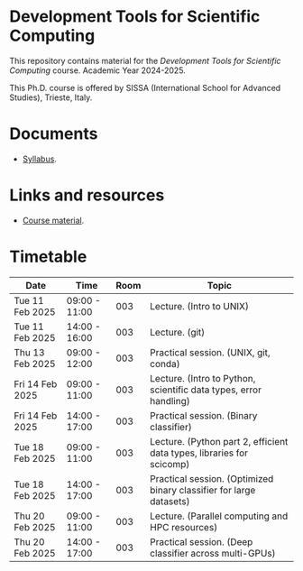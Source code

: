 # Development Tools for Scientific Computing

This repository contains material for the *Development Tools for Scientific Computing* course. Academic Year 2024-2025.
<br>

This Ph.D. course is offered by SISSA (International School for Advanced Studies), Trieste, Italy.

# Documents
- [Syllabus](syllabus.md).

# Links and resources
- [Course material](https://github.com/pcafrica/devtools_scicomp/).

# Timetable
| Date            | Time          | Room | Topic |
|-----------------|---------------|------|-------|
| Tue 11 Feb 2025 | 09:00 - 11:00 | 003  | Lecture. (Intro to UNIX) |
| Tue 11 Feb 2025 | 14:00 - 16:00 | 003  | Lecture. (git) |
| Thu 13 Feb 2025 | 09:00 - 12:00 | 003  | Practical session. (UNIX, git, conda) |
| Fri 14 Feb 2025 | 09:00 - 11:00 | 003  | Lecture. (Intro to Python, scientific data types, error handling) |
| Fri 14 Feb 2025 | 14:00 - 17:00 | 003  | Practical session. (Binary classifier) |
| Tue 18 Feb 2025 | 09:00 - 11:00 | 003  | Lecture. (Python part 2, efficient data types, libraries for scicomp) |
| Tue 18 Feb 2025 | 14:00 - 17:00 | 003  | Practical session. (Optimized binary classifier for large datasets) |
| Thu 20 Feb 2025 | 09:00 - 11:00 | 003  | Lecture. (Parallel computing and HPC resources) |
| Thu 20 Feb 2025 | 14:00 - 17:00 | 003  | Practical session. (Deep classifier across multi-GPUs) |
